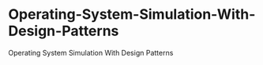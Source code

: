 # Operating-System-Simulation-With-Design-Patterns
Operating System Simulation With Design Patterns
